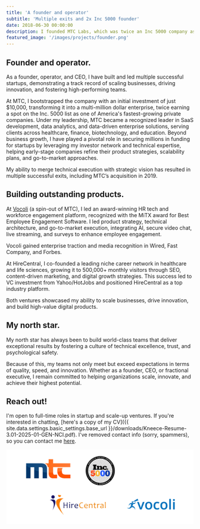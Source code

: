 ```yaml
---
title: 'A founder and operator'
subtitle: 'Multiple exits and 2x Inc 5000 founder'
date: 2018-06-30 00:00:00
description: I founded MTC Labs, which was twice an Inc 5000 company as one of America's fastest growing private firms, co-founded a leading niche job board and had two successful exits. My primary focus has been on enterprise SaaS with an emphasis on HR tech and healthcare.
featured_image: '/images/projects/founder.png'
---
```


## Founder and operator.

As a founder, operator, and CEO, I have built and led multiple successful startups, demonstrating a track record of scaling businesses, driving innovation, and fostering high-performing teams. 

At MTC, I bootstrapped the company with an initial investment of just $10,000, transforming it into a multi-million dollar enterprise, twice earning a spot on the Inc. 5000 list as one of America's fastest-growing private companies. Under my leadership, MTC became a recognized leader in SaaS development, data analytics, and data-driven enterprise solutions, serving clients across healthcare, finance, biotechnology, and education. Beyond business growth, I have played a pivotal role in securing millions in funding for startups by leveraging my investor network and technical expertise, helping early-stage companies refine their product strategies, scalability plans, and go-to-market approaches. 

My ability to merge technical execution with strategic vision has resulted in multiple successful exits, including MTC’s acquisition in 2019.

## Building outstanding products.

At [Vocoli](https://www.vocoli.com) (a spin-out of MTC), I led an award-winning HR tech and workforce engagement platform, recognized with the MiTX award for Best Employee Engagement Software. I led product strategy, technical architecture, and go-to-market execution, integrating AI, secure video chat, live streaming, and surveys to enhance employee engagement. 

Vocoli gained enterprise traction and media recognition in Wired, Fast Company, and Forbes.

At HireCentral, I co-founded a leading niche career network in healthcare and life sciences, growing it to 500,000+ monthly visitors through SEO, content-driven marketing, and digital growth strategies. This success led to VC investment from Yahoo/HotJobs and positioned HireCentral as a top industry platform. 

Both ventures showcased my ability to scale businesses, drive innovation, and build high-value digital products.

## My north star.

My north star has always been to build world-class teams that deliver exceptional results by fostering a culture of technical excellence, trust, and psychological safety. 

Because of this, my teams not only meet but exceed expectations in terms of quality, speed, and innovation. Whether as a founder, CEO, or fractional executive, I remain committed to helping organizations scale, innovate, and achieve their highest potential.

## Reach out!

I'm open to full-time roles in startup and scale-up ventures. If you're interested in chatting, [here's a copy of my CV]({{ site.data.settings.basic_settings.base_url }}/downloads/Kneece-Resume-3.01-2025-01-GEN-NCI.pdf). I've removed contact info (sorry, spammers), so you can contact me [here](/contact).

![](/images/projects/founder.png)
